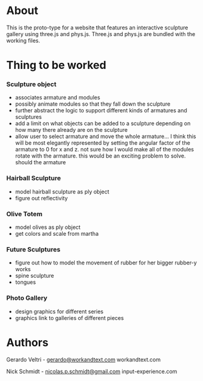 # About

This is the proto-type for a website that features an interactive sculpture gallery using three.js and phys.js. Three.js and phys.js are bundled with the working files.

# Thing to be worked

### Sculpture object

- associates armature and modules
- possibly animate modules so that they fall down the sculpture
- further abstract the logic to support different kinds of armatures and sculptures
- add a limit on what objects can be added to a sculpture depending on how many there already are on the sculpture
- allow user to select armature and move the whole armature... I think this will be most elegantly represented by setting the angular factor of the armature to 0 for x and z. not sure how I would make all of the modules rotate with the armature. this would be an exciting problem to solve. should the armature 

### Hairball Sculpture

- model hairball sculpture as ply object
- figure out reflectivity

### Olive Totem

- model olives as ply object
- get colors and scale from martha

### Future Sculptures

- figure out how to model the movement of rubber for her bigger rubber-y works
- spine sculpture
- tongues

### Photo Gallery

- design graphics for different series
- graphics link to galleries of different pieces

# Authors

Gerardo Veltri - gerardo@workandtext.com
workandtext.com

Nick Schmidt - nicolas.p.schmidt@gmail.com
input-experience.com
